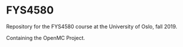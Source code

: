 # FYS4580

Repository for the FYS4580 course at the University of Oslo, fall 2019.

Containing the OpenMC Project.
